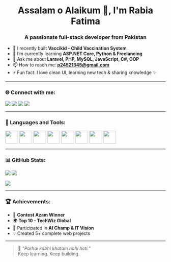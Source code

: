 <h1 align="center">Assalam o Alaikum 👋, I'm Rabia Fatima</h1>
<h3 align="center">A passionate full-stack developer from Pakistan</h3>

- 🔭 I recently built **Vaccikid - Child Vaccination System**  
- 🌱 I’m currently learning **ASP.NET Core, Python & Freelancing**  
- 💬 Ask me about **Laravel, PHP, MySQL, JavaScript, C#, OOP**  
- 📫 How to reach me: **p24521345@gmail.com**  
- ⚡ Fun fact: I love clean UI, learning new tech & sharing knowledge ✨  

---

### 🌐 Connect with me:
<p align="left">
<a href="https://www.linkedin.com/in/your-profile-link" target="_blank"><img src="https://img.shields.io/badge/-LinkedIn-blue?style=flat-square&logo=linkedin"/></a>
<a href="https://github.com/rabiafatima479" target="_blank"><img src="https://img.shields.io/badge/-GitHub-black?style=flat-square&logo=github"/></a>
<a href="https://www.instagram.com/your-profile" target="_blank"><img src="https://img.shields.io/badge/-Instagram-E4405F?style=flat-square&logo=instagram&logoColor=white"/></a>
<a href="mailto:p24521345@gmail.com"><img src="https://img.shields.io/badge/-Email-D14836?style=flat-square&logo=gmail&logoColor=white"/></a>
</p>

---

### 🧰 Languages and Tools:
<p align="left">
<img src="https://cdn.jsdelivr.net/gh/devicons/devicon/icons/html5/html5-original.svg" width="40"/>
<img src="https://cdn.jsdelivr.net/gh/devicons/devicon/icons/css3/css3-original.svg" width="40"/>
<img src="https://cdn.jsdelivr.net/gh/devicons/devicon/icons/javascript/javascript-original.svg" width="40"/>
<img src="https://cdn.jsdelivr.net/gh/devicons/devicon/icons/php/php-original.svg" width="40"/>
<img src="https://cdn.jsdelivr.net/gh/devicons/devicon/icons/laravel/laravel-plain.svg" width="40"/>
<img src="https://cdn.jsdelivr.net/gh/devicons/devicon/icons/mysql/mysql-original.svg" width="40"/>
<img src="https://cdn.jsdelivr.net/gh/devicons/devicon/icons/csharp/csharp-original.svg" width="40"/>
<img src="https://cdn.jsdelivr.net/gh/devicons/devicon/icons/python/python-original.svg" width="40"/>
</p>

---

### 📊 GitHub Stats:

<p align="left">
<img src="https://github-readme-stats.vercel.app/api?username=rabiafatima479&show_icons=true&theme=radical"/>
<img src="https://github-readme-stats.vercel.app/api/top-langs/?username=rabiafatima479&layout=compact&theme=radical"/>
</p>
<p align="left">
<img src="https://github-readme-streak-stats.herokuapp.com/?user=rabiafatima479&theme=radical"/>
</p>

---

### 🏆 Achievements:
- 🥇 **Contest Azam Winner**  
- 🌍 **Top 10 - TechWiz Global**  
- 🧠 Participated in **AI Champ & IT Vision**  
- 💡 Created 5+ complete web projects

---

> 💖 *“Parhai kabhi khatam nahi hoti.”*  
> Keep learning. Keep building.

